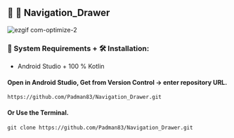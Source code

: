 ## 🤖 📱 Navigation_Drawer

![ezgif com-optimize-2](https://user-images.githubusercontent.com/45048950/92330959-87647800-f0a5-11ea-9738-558c370b9fdd.gif)

### 🧰 System Requirements + 🛠️ Installation:

* Android Studio + 100 % Kotlin 

#### Open in Android Studio, Get from Version Control -> enter repository URL.

```
https://github.com/Padman83/Navigation_Drawer.git
```

#### Or Use the Terminal.

```
git clone https://github.com/Padman83/Navigation_Drawer.git

